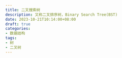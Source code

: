 ```yaml
---
title: 二叉搜索树
description: 又称二叉排序树，Binary Search Tree(BST)
date: 2023-10-21T10:14:00+08:00
draft: true
categories:
- 数据结构
tags:
- 树
- 二叉树
---
```

